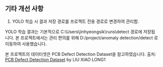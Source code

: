 




## 기타 개선 사항

1. YOLO 학습 시 결과 저장 경로를 프로젝트 전용 경로로 변경하여 관리함.

YOLO 학습 결과는 기본적으로 C:\Users\jinhyeongsik\runs\detect 경로에 저장됩니다.
본 프로젝트에서는 관리 편의를 위해 D:/project/anomaly detection/detect 로 이동하여 사용했습니다.

본 프로젝트의 데이터셋은 PCB Defect Detection Dataset을 참고하였습니다.
출처: [PCB Defect Detection Dataset](https://www.kaggle.com/datasets/liuxiaolong1/pcb-defect-detection-dataset) by LIU XIAO LONG1
